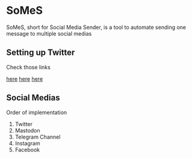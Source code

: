 # SoMeS

SoMeS, short for Social Media Sender, is a tool to automate sending one message to multiple social medias

## Setting up Twitter

Check those links

[here](https://tweepy.readthedocs.io/en/v3.5.0/getting_started.html)
[here](https://apps.twitter.com)
[here](https://developer.twitter.com/en/docs/basics/.../access-tokens.html)

## Social Medias

Order of implementation

1. Twitter
2. Mastodon
3. Telegram Channel
3. Instagram
4. Facebook
